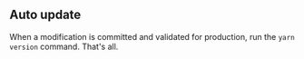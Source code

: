 
## Auto update

When a modification is committed and validated for production, run the `yarn version` command.
That's all.
